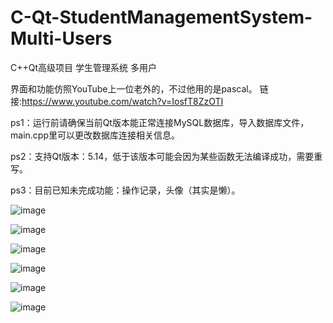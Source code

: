# C-Qt-StudentManagementSystem-Multi-Users
C++Qt高级项目 学生管理系统 多用户

界面和功能仿照YouTube上一位老外的，不过他用的是pascal。
链接:https://www.youtube.com/watch?v=IosfT8ZzOTI

ps1：运行前请确保当前Qt版本能正常连接MySQL数据库，导入数据库文件，main.cpp里可以更改数据库连接相关信息。

ps2：支持Qt版本：5.14，低于该版本可能会因为某些函数无法编译成功，需要重写。

ps3：目前已知未完成功能：操作记录，头像（其实是懒）。

![image](https://user-images.githubusercontent.com/74124438/116393387-249e3780-a854-11eb-948e-ac45454feadb.png)

![image](https://user-images.githubusercontent.com/74124438/116389534-a0e24c00-a84f-11eb-9ec0-134b74871449.png)

![image](https://user-images.githubusercontent.com/74124438/116389652-c4a59200-a84f-11eb-8d06-4bae7be1fdee.png)

![image](https://user-images.githubusercontent.com/74124438/116389717-dab35280-a84f-11eb-8de4-f3783e7d8a4c.png)

![image](https://user-images.githubusercontent.com/74124438/116389827-fc143e80-a84f-11eb-8931-f74e0fda855e.png)

![image](https://user-images.githubusercontent.com/74124438/116390070-42699d80-a850-11eb-97b4-f9a47b726d04.png)

